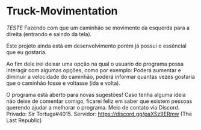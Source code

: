 # Truck-Movimentation
*TESTE* Fazendo com que um caminhão se movimente da esquerda para a direita (entrando e saindo da tela). 

Este projeto ainda está em desenvolvimento porém já possui o essêncial que eu gostaria. 

Ao fim dele irei deixar uma opção na qual o usuario do programa possa interagir com algumas opções, como por exemplo: Poderá aumentar e diminuir a velocidade do caminhão, poderá informar quantas vezes gostaria que o caminhão fosse e voltasse (ida e volta).


O programa está aberto para novas sugestões! Caso tenha alguma ideia não deixe de comentar comigo, ficarei feliz em saber que existem pessoas querendo ajudar a melhorar o programa. Meio de contato via Discord. Privado: Sir Tortuga#4015. Servidor: https://discord.gg/paXSz9ERmw (The Last Republic)
